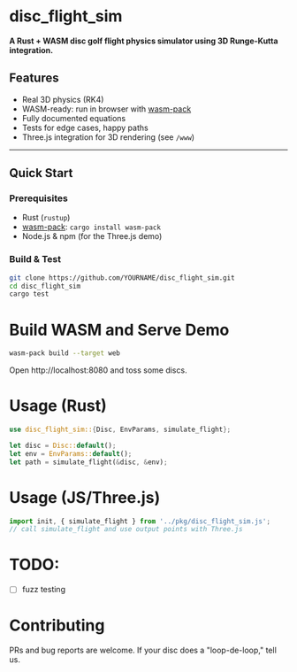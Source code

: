 # disc_flight_sim

**A Rust + WASM disc golf flight physics simulator using 3D Runge-Kutta integration.**

## Features

- Real 3D physics (RK4)
- WASM-ready: run in browser with [wasm-pack](https://rustwasm.github.io/wasm-pack/)
- Fully documented equations
- Tests for edge cases, happy paths
- Three.js integration for 3D rendering (see `/www`)

---

## Quick Start

### Prerequisites

- Rust (`rustup`)
- [wasm-pack](https://rustwasm.github.io/wasm-pack/): `cargo install wasm-pack`
- Node.js & npm (for the Three.js demo)

### Build & Test

```sh
git clone https://github.com/YOURNAME/disc_flight_sim.git
cd disc_flight_sim
cargo test
```

# Build WASM and Serve Demo
```sh
wasm-pack build --target web
```
Open http://localhost:8080 and toss some discs.

# Usage (Rust)
```rust
use disc_flight_sim::{Disc, EnvParams, simulate_flight};

let disc = Disc::default();
let env = EnvParams::default();
let path = simulate_flight(&disc, &env);
```

# Usage (JS/Three.js)

```js
import init, { simulate_flight } from '../pkg/disc_flight_sim.js';
// call simulate_flight and use output points with Three.js
```

# TODO:

- [ ] fuzz testing

# Contributing
PRs and bug reports are welcome. If your disc does a "loop-de-loop," tell us.